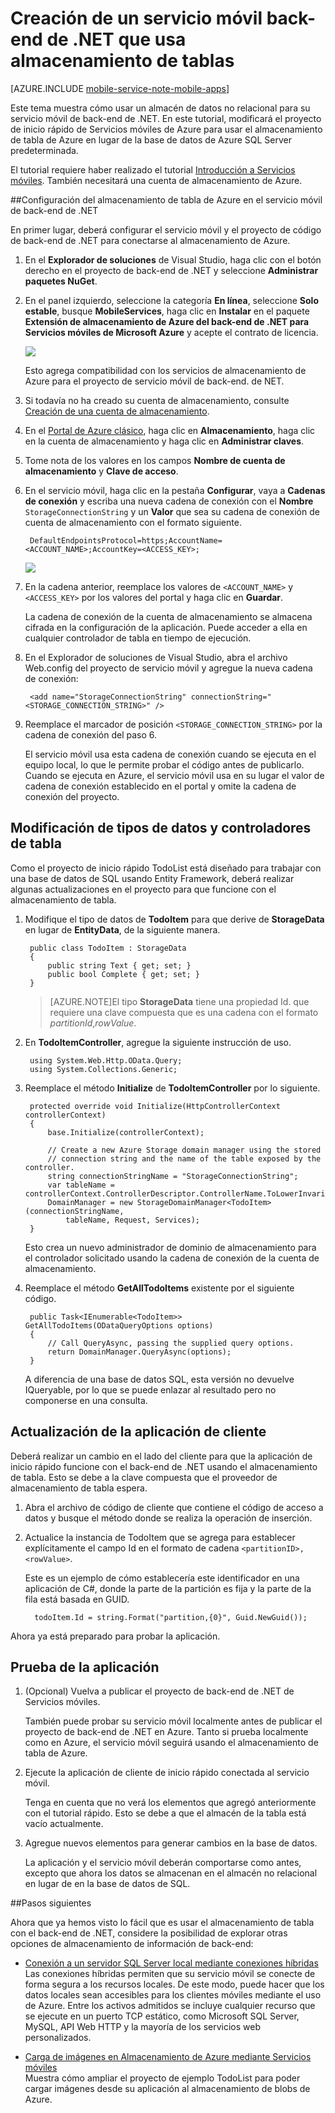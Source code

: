 <properties
	pageTitle="Creación de un servicio móvil back-end de .NET que usa almacenamiento de tablas | Azure Mobile Services"
	description="Obtenga información sobre cómo usar el almacenamiento de tabla de Azure con su servicio móvil de back-end de .NET."
	services="mobile-services"
	documentationCenter=""
	authors="ggailey777"
	manager="dwrede"
	editor=""/>

<tags
	ms.service="mobile-services"
	ms.workload="mobile"
	ms.tgt_pltfrm="na"
	ms.devlang="dotnet"
	ms.topic="article"
	ms.date="02/05/2016"
	ms.author="glenga"/>

# Creación de un servicio móvil back-end de .NET que usa almacenamiento de tablas

[AZURE.INCLUDE [mobile-service-note-mobile-apps](../../includes/mobile-services-note-mobile-apps.md)]

Este tema muestra cómo usar un almacén de datos no relacional para su servicio móvil de back-end de .NET. En este tutorial, modificará el proyecto de inicio rápido de Servicios móviles de Azure para usar el almacenamiento de tabla de Azure en lugar de la base de datos de Azure SQL Server predeterminada.

El tutorial requiere haber realizado el tutorial [Introducción a Servicios móviles]. También necesitará una cuenta de almacenamiento de Azure.

##Configuración del almacenamiento de tabla de Azure en el servicio móvil de back-end de .NET

En primer lugar, deberá configurar el servicio móvil y el proyecto de código de back-end de .NET para conectarse al almacenamiento de Azure.

1. En el **Explorador de soluciones** de Visual Studio, haga clic con el botón derecho en el proyecto de back-end de .NET y seleccione **Administrar paquetes NuGet**.

2. En el panel izquierdo, seleccione la categoría **En línea**, seleccione **Solo estable**, busque **MobileServices**, haga clic en **Instalar** en el paquete **Extensión de almacenamiento de Azure del back-end de .NET para Servicios móviles de Microsoft Azure** y acepte el contrato de licencia.

  	![](./media/mobile-services-dotnet-backend-store-data-table-storage/mobile-add-storage-nuget-package-dotnet.png)

  	Esto agrega compatibilidad con los servicios de almacenamiento de Azure para el proyecto de servicio móvil de back-end. de NET.

3. Si todavía no ha creado su cuenta de almacenamiento, consulte [Creación de una cuenta de almacenamiento](../storage/storage-create-storage-account.md).

4. En el [Portal de Azure clásico], haga clic en **Almacenamiento**, haga clic en la cuenta de almacenamiento y haga clic en **Administrar claves**.

5. Tome nota de los valores en los campos **Nombre de cuenta de almacenamiento** y **Clave de acceso**.

6. En el servicio móvil, haga clic en la pestaña **Configurar**, vaya a **Cadenas de conexión** y escriba una nueva cadena de conexión con el **Nombre** `StorageConnectionString` y un **Valor** que sea su cadena de conexión de cuenta de almacenamiento con el formato siguiente.

		DefaultEndpointsProtocol=https;AccountName=<ACCOUNT_NAME>;AccountKey=<ACCESS_KEY>;

	![](./media/mobile-services-dotnet-backend-store-data-table-storage/mobile-blob-storage-app-settings.png)

7. En la cadena anterior, reemplace los valores de `<ACCOUNT_NAME>` y `<ACCESS_KEY>` por los valores del portal y haga clic en **Guardar**.

	La cadena de conexión de la cuenta de almacenamiento se almacena cifrada en la configuración de la aplicación. Puede acceder a ella en cualquier controlador de tabla en tiempo de ejecución.

8. En el Explorador de soluciones de Visual Studio, abra el archivo Web.config del proyecto de servicio móvil y agregue la nueva cadena de conexión:

		<add name="StorageConnectionString" connectionString="<STORAGE_CONNECTION_STRING>" />

9. Reemplace el marcador de posición `<STORAGE_CONNECTION_STRING>` por la cadena de conexión del paso 6.

	El servicio móvil usa esta cadena de conexión cuando se ejecuta en el equipo local, lo que le permite probar el código antes de publicarlo. Cuando se ejecuta en Azure, el servicio móvil usa en su lugar el valor de cadena de conexión establecido en el portal y omite la cadena de conexión del proyecto.

## <a name="modify-service"></a>Modificación de tipos de datos y controladores de tabla

Como el proyecto de inicio rápido TodoList está diseñado para trabajar con una base de datos de SQL usando Entity Framework, deberá realizar algunas actualizaciones en el proyecto para que funcione con el almacenamiento de tabla.

1. Modifique el tipo de datos de **TodoItem** para que derive de **StorageData** en lugar de **EntityData**, de la siguiente manera.

	    public class TodoItem : StorageData
	    {
	        public string Text { get; set; }
	        public bool Complete { get; set; }
	    }

	>[AZURE.NOTE]El tipo **StorageData** tiene una propiedad Id. que requiere una clave compuesta que es una cadena con el formato *partitionId*,*rowValue*.

2. En **TodoItemController**, agregue la siguiente instrucción de uso.

		using System.Web.Http.OData.Query;
		using System.Collections.Generic;

3. Reemplace el método **Initialize** de **TodoItemController** por lo siguiente.

        protected override void Initialize(HttpControllerContext controllerContext)
        {
            base.Initialize(controllerContext);

            // Create a new Azure Storage domain manager using the stored
            // connection string and the name of the table exposed by the controller.
            string connectionStringName = "StorageConnectionString";
            var tableName = controllerContext.ControllerDescriptor.ControllerName.ToLowerInvariant();
            DomainManager = new StorageDomainManager<TodoItem>(connectionStringName,
                tableName, Request, Services);
        }

	Esto crea un nuevo administrador de dominio de almacenamiento para el controlador solicitado usando la cadena de conexión de la cuenta de almacenamiento.

3. Reemplace el método **GetAllTodoItems** existente por el siguiente código.

		public Task<IEnumerable<TodoItem>> GetAllTodoItems(ODataQueryOptions options)
        {
            // Call QueryAsync, passing the supplied query options.
            return DomainManager.QueryAsync(options);
        }

	A diferencia de una base de datos SQL, esta versión no devuelve IQueryable<TEntity>, por lo que se puede enlazar al resultado pero no componerse en una consulta.

## Actualización de la aplicación de cliente

Deberá realizar un cambio en el lado del cliente para que la aplicación de inicio rápido funcione con el back-end de .NET usando el almacenamiento de tabla. Esto se debe a la clave compuesta que el proveedor de almacenamiento de tabla espera.

1. Abra el archivo de código de cliente que contiene el código de acceso a datos y busque el método donde se realiza la operación de inserción.

2. Actualice la instancia de TodoItem que se agrega para establecer explícitamente el campo Id en el formato de cadena `<partitionID>,<rowValue>`.

	Este es un ejemplo de cómo establecería este identificador en una aplicación de C#, donde la parte de la partición es fija y la parte de la fila está basada en GUID.

		 todoItem.Id = string.Format("partition,{0}", Guid.NewGuid());

Ahora ya está preparado para probar la aplicación.

## <a name="test-application"></a>Prueba de la aplicación

1. (Opcional) Vuelva a publicar el proyecto de back-end de .NET de Servicios móviles.

	También puede probar su servicio móvil localmente antes de publicar el proyecto de back-end de .NET en Azure. Tanto si prueba localmente como en Azure, el servicio móvil seguirá usando el almacenamiento de tabla de Azure.

4. Ejecute la aplicación de cliente de inicio rápido conectada al servicio móvil.

	Tenga en cuenta que no verá los elementos que agregó anteriormente con el tutorial rápido. Esto se debe a que el almacén de la tabla está vacío actualmente.

5. Agregue nuevos elementos para generar cambios en la base de datos.

	La aplicación y el servicio móvil deberán comportarse como antes, excepto que ahora los datos se almacenan en el almacén no relacional en lugar de en la base de datos de SQL.

##Pasos siguientes

Ahora que ya hemos visto lo fácil que es usar el almacenamiento de tabla con el back-end de .NET, considere la posibilidad de explorar otras opciones de almacenamiento de información de back-end:

+ [Conexión a un servidor SQL Server local mediante conexiones híbridas](mobile-services-dotnet-backend-hybrid-connections-get-started.md)</br>Las conexiones híbridas permiten que su servicio móvil se conecte de forma segura a los recursos locales. De este modo, puede hacer que los datos locales sean accesibles para los clientes móviles mediante el uso de Azure. Entre los activos admitidos se incluye cualquier recurso que se ejecute en un puerto TCP estático, como Microsoft SQL Server, MySQL, API Web HTTP y la mayoría de los servicios web personalizados.

+ [Carga de imágenes en Almacenamiento de Azure mediante Servicios móviles](mobile-services-dotnet-backend-windows-universal-dotnet-upload-data-blob-storage.md)</br>Muestra cómo ampliar el proyecto de ejemplo TodoList para poder cargar imágenes desde su aplicación al almacenamiento de blobs de Azure.

<!-- Anchors. -->
[Create a non-relational store]: #create-store
[Modify data and controllers]: #modify-service
[Test the application]: #test-application


<!-- Images. -->


<!-- URLs. -->
[Introducción a Servicios móviles]: mobile-services-dotnet-backend-windows-store-dotnet-get-started.md
[Portal de Azure clásico]: https://manage.windowsazure.com/
[What is the Table Service]: ../storage-dotnet-how-to-use-tables.md#what-is
[MongoLab Add-on Page]: /gallery/store/mongolab/mongolab

<!---HONumber=AcomDC_0218_2016-->